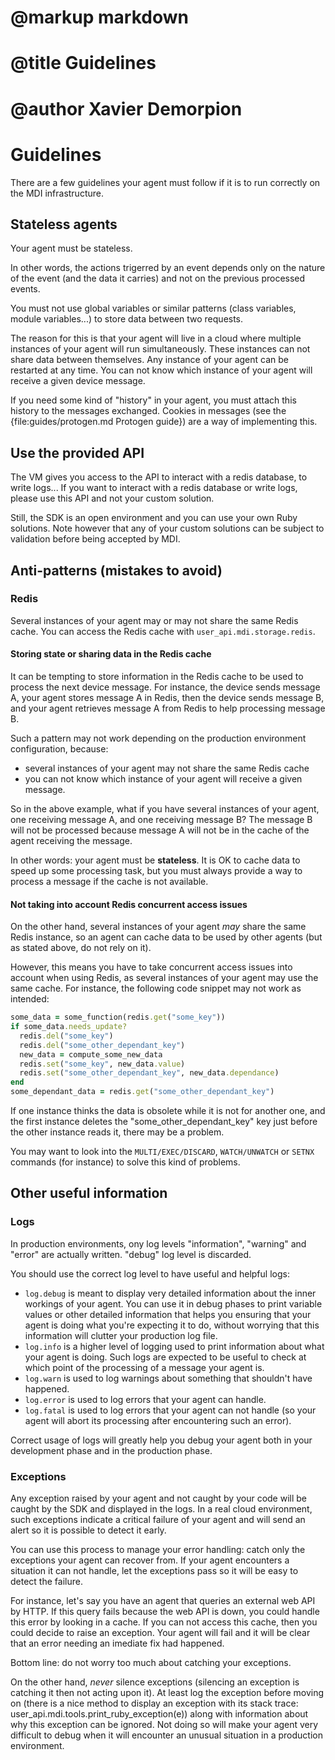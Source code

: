 # @markup markdown
# @title Guidelines
# @author Xavier Demorpion

# Guidelines #

There are a few guidelines your agent must follow if it is to run correctly on the MDI infrastructure.

## Stateless agents ##

Your agent must be stateless.

In other words, the actions trigerred by an event depends only on the nature of the event (and the data it carries) and not on the previous processed events.

You must not use global variables or similar patterns (class variables, module variables...) to store data between two requests.

The reason for this is that your agent will live in a cloud where multiple instances of your agent will run simultaneously. These instances can not share data between themselves. Any instance of your agent can be restarted at any time. You can not know which instance of your agent will receive a given device message.

If you need some kind of "history" in your agent, you must attach this history to the messages exchanged. Cookies in messages (see the {file:guides/protogen.md Protogen guide}) are a way of implementing this.

## Use the provided API ##

The VM gives you access to the API to interact with a redis database, to write logs... If you want to interact with a redis database or write logs, please use this API and not your custom solution.

Still, the SDK is an open environment and you can use your own Ruby solutions. Note however that any of your custom solutions can be subject to validation before being accepted by MDI.

## Anti-patterns (mistakes to avoid)

### Redis

Several instances of your agent may or may not share the same Redis cache. You can access the Redis cache with `user_api.mdi.storage.redis`.

#### Storing state or sharing data in the Redis cache

It can be tempting to store information in the Redis cache to be used to process the next device message. For instance, the device sends message A, your agent stores message A in Redis, then the device sends message B, and your agent retrieves message A from Redis to help processing message B.

Such a pattern may not work depending on the production environment configuration, because: 

* several instances of your agent may not share the same Redis cache
* you can not know which instance of your agent will receive a given message.

So in the above example, what if you have several instances of your agent, one receiving message A, and one receiving message B? The message B will not be processed because message A will not be in the cache of the agent receiving the message.

In other words: your agent must be **stateless**. It is OK to cache data to speed up some processing task, but you must always provide a way to process a message if the cache is not available.

#### Not taking into account Redis concurrent access issues

On the other hand, several instances of your agent *may* share the same Redis instance, so an agent can cache data to be used by other agents (but as stated above, do not rely on it).

However, this means you have to take concurrent access issues into account when using Redis, as several instances of your agent may use the same cache. For instance, the following code snippet may not work as intended:

```ruby
some_data = some_function(redis.get("some_key"))
if some_data.needs_update?
  redis.del("some_key")
  redis.del("some_other_dependant_key")
  new_data = compute_some_new_data
  redis.set("some_key", new_data.value)
  redis.set("some_other_dependant_key", new_data.dependance)
end
some_dependant_data = redis.get("some_other_dependant_key")
```

If one instance thinks the data is obsolete while it is not for another one, and the first instance deletes the "some_other_dependant_key" key just before the other instance reads it, there may be a problem.

You may want to look into the `MULTI/EXEC/DISCARD`, `WATCH/UNWATCH` or `SETNX` commands (for instance) to solve this kind of problems.

## Other useful information ##

### Logs ###

In production environments, ony log levels "information", "warning" and "error" are actually written. "debug" log level is discarded.

You should use the correct log level to have useful and helpful logs:

- `log.debug` is meant to display very detailed information about the inner workings of your agent. You can use it in debug phases to print variable values or other detailed information that helps you ensuring that your agent is doing what you're expecting it to do, without worrying that this information will clutter your production log file.
- `log.info` is a higher level of logging used to print information about what your agent is doing. Such logs are expected to be useful to check at which point of the processing of a message your agent is.
- `log.warn` is used to log warnings about something that shouldn't have happened.
- `log.error` is used to log errors that your agent can handle.
- `log.fatal` is used to log errors that your agent can not handle (so your agent will abort its processing after encountering such an error).

Correct usage of logs will greatly help you debug your agent both in your development phase and in the production phase.

### Exceptions ###

Any exception raised by your agent and not caught by your code will be caught by the SDK and displayed in the logs. In a real cloud environment, such exceptions indicate a critical failure of your agent and will send an alert so it is possible to detect it early.

You can use this process to manage your error handling: catch only the exceptions your agent can recover from. If your agent encounters a situation it can not handle, let the exceptions pass so it will be easy to detect the failure.

For instance, let's say you have an agent that queries an external web API by HTTP. If this query fails because the web API is down, you could handle this error by looking in a cache. If you can not access this cache, then you could decide to raise an exception. Your agent will fail and it will be clear that an error needing an imediate fix had happened.

Bottom line: do not worry too much about catching your exceptions.

On the other hand, *never* silence exceptions (silencing an exception is catching it then not acting upon it). At least log the exception before moving on (there is a nice method to display an exception with its stack trace: user_api.mdi.tools.print_ruby_exception(e)) along with information about why this exception can be ignored. Not doing so will make your agent very difficult to debug when it will encounter an unusual situation in a production environment.